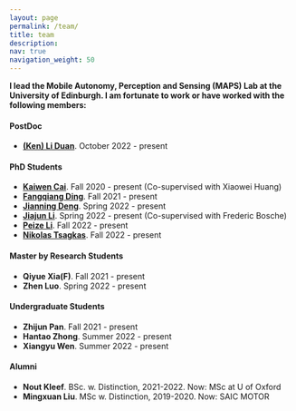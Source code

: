 ```yaml
---
layout: page
permalink: /team/
title: team
description: 
nav: true
navigation_weight: 50
---
```


**I lead the Mobile Autonomy, Perception and Sensing (MAPS) Lab at the University of Edinburgh. I am fortunate to work or have worked with the following members:** 

<section>
  <h4>PostDoc</h4>
  <ul>
        <li>
            <a href="https://github.com/LiDuanAtGlasgow"  target="_blank"><strong>(Ken) Li Duan</strong></a>. October 2022 - present 
        </li>
  </ul>
</section>

<section>
  <h4>PhD Students</h4>
  <ul>
        <li>
            <a href="https://ramdrop.github.io/"  target="_blank"><strong>Kaiwen Cai</strong></a>. Fall 2020 - present (Co-supervised with Xiaowei Huang)
        </li>
        <li>
            <a href="https://toytiny.github.io/"  target="_blank"><strong>Fangqiang Ding</strong></a>. Fall 2021 - present
        </li>
        <li>
            <a href="https://christopherlu.github.io/team/"  target="_blank"><strong>Jianning Deng</strong></a>. Spring 2022 - present
        </li>
        <li>
            <a href="https://christopherlu.github.io/team/"  target="_blank"><strong>Jiajun Li</strong></a>. Spring 2022 - present (Co-supervised with Frederic Bosche)
        </li>
        <li>
            <a href="https://christopherlu.github.io/team/"  target="_blank"><strong>Peize Li</strong></a>. Fall 2022 - present
        </li>
        <li>
            <a href="https://tsagkas.github.io/"  target="_blank"><strong>Nikolas Tsagkas</strong></a>. Fall 2022 - present
        </li>
        
  </ul>
</section>

<section>
  <h4> Master by Research Students</h4>
  <ul>
        <li>
            <strong>Qiyue Xia(F)</strong>. Fall 2021 - present
        </li>
        <li>
            <strong>Zhen Luo</strong>. Spring 2022 - present
        </li>
  </ul>
</section>

<section>
  <h4> Undergraduate Students </h4>
  <ul>
        <li>
            <strong>Zhijun Pan</strong>. Fall 2021 - present
        </li>
        <li>
            <strong>Hantao Zhong</strong>. Summer 2022 - present
        </li>
        <li>
            <strong>Xiangyu Wen</strong>. Summer 2022 - present
        </li>
  </ul>
</section>

<section>
  <h4>Alumni</h4>
  <ul>
        <li>
            <strong>Nout Kleef</strong>. BSc. w. Distinction, 2021-2022. Now: MSc at U of Oxford
        </li>
        <li>
            <strong>Mingxuan Liu</strong>. MSc w. Distinction, 2019-2020. Now: SAIC MOTOR
        </li>
  </ul>
</section>